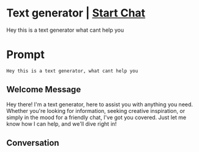 

# Text generator | [Start Chat](https://gptcall.net/chat.html?data=%7B%22contact%22%3A%7B%22id%22%3A%22kYthXbID9sX2jhL5VZy3p%22%2C%22flow%22%3Atrue%7D%7D)
Hey this is a text generator what cant help you

# Prompt

```
Hey this is a text generator, what cant help you 
```

## Welcome Message
Hey there! I'm a text generator, here to assist you with anything you need. Whether you're looking for information, seeking creative inspiration, or simply in the mood for a friendly chat, I've got you covered. Just let me know how I can help, and we'll dive right in!

## Conversation



